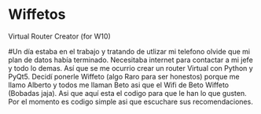 # Wiffetos
Virtual Router Creator (for W10)

#Un día estaba en el trabajo y tratando de utlizar mi telefono olvide que mi plan de datos había terminado. Necesitaba internet para 
 contactar a mi jefe y todo lo demas. Así que se me ocurrio crear un router Virtual con Python y PyQt5. Decidí ponerle Wiffeto (algo Raro   para ser honestos) porque me llamo Alberto y todos me llaman Beto asi que el Wifi de Beto Wiffeto (Bobadas jaja). Asi que aquí esta el     codigo para que le han lo que gusten. Por el momento es codigo simple asi que escuchare sus recomendaciones. 
